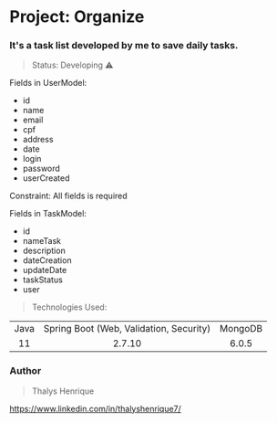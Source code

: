 # Project: Organize

### It's a task list developed by me to save daily tasks.

> Status: Developing ⚠️

Fields in UserModel:

+ id
+ name
+ email
+ cpf
+ address
+ date
+ login
+ password
+ userCreated

Constraint: All fields is required

Fields in TaskModel:

+ id
+ nameTask
+ description
+ dateCreation
+ updateDate
+ taskStatus
+ user

> Technologies Used:

<table>
<tr align="center">
<td>Java</td>
<td>Spring Boot (Web, Validation, Security)</td>
<td>MongoDB</td>
</tr>

<tr align="center">
<td>11</td>
<td>2.7.10</td>
<td>6.0.5</td>
</tr>
</table>

### Author
> Thalys Henrique

https://www.linkedin.com/in/thalyshenrique7/
